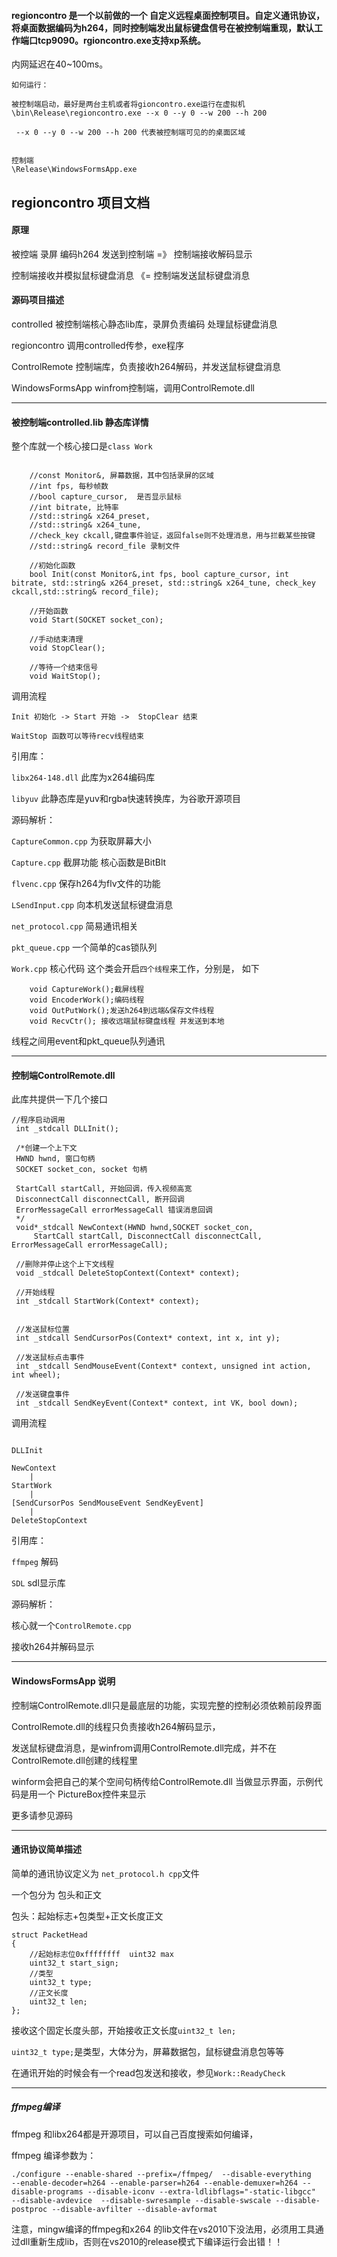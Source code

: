 #### regioncontro 是一个以前做的一个 自定义远程桌面控制项目。自定义通讯协议，将桌面数据编码为h264，同时控制端发出鼠标键盘信号在被控制端重现，默认工作端口tcp9090。rgioncontro.exe支持xp系统。

内网延迟在40~100ms。

```
如何运行：

被控制端启动，最好是两台主机或者将gioncontro.exe运行在虚拟机
\bin\Release\regioncontro.exe --x 0 --y 0 --w 200 --h 200

 --x 0 --y 0 --w 200 --h 200 代表被控制端可见的的桌面区域


控制端
\Release\WindowsFormsApp.exe
```

## regioncontro 项目文档




####  原理

被控端 录屏 编码h264 发送到控制端 =》 控制端接收解码显示

控制端接收并模拟鼠标键盘消息  《= 控制端发送鼠标键盘消息  


####  源码项目描述

controlled 被控制端核心静态lib库，录屏负责编码 处理鼠标键盘消息

regioncontro 调用controlled传参，exe程序

ControlRemote 控制端库，负责接收h264解码，并发送鼠标键盘消息

WindowsFormsApp winfrom控制端，调用ControlRemote.dll

---

#### 被控制端controlled.lib 静态库详情


整个库就一个核心接口是`class Work` 

```

	//const Monitor&, 屏幕数据，其中包括录屏的区域
	//int fps, 每秒帧数
	//bool capture_cursor,  是否显示鼠标
	//int bitrate, 比特率
	//std::string& x264_preset, 
	//std::string& x264_tune, 
	//check_key ckcall,键盘事件验证，返回false则不处理消息，用与拦截某些按键
	//std::string& record_file 录制文件

	//初始化函数
	bool Init(const Monitor&,int fps, bool capture_cursor, int bitrate, std::string& x264_preset, std::string& x264_tune, check_key ckcall,std::string& record_file);
	
	//开始函数
	void Start(SOCKET socket_con);

	//手动结束清理
	void StopClear();

	//等待一个结束信号
	void WaitStop();
```

调用流程
```
Init 初始化 -> Start 开始 ->  StopClear 结束

WaitStop 函数可以等待recv线程结束

```

引用库：

`libx264-148.dll` 此库为x264编码库

`libyuv` 此静态库是yuv和rgba快速转换库，为谷歌开源项目


源码解析：

`CaptureCommon.cpp` 为获取屏幕大小

`Capture.cpp` 截屏功能 核心函数是BitBlt

`flvenc.cpp` 保存h264为flv文件的功能

`LSendInput.cpp` 向本机发送鼠标键盘消息

`net_protocol.cpp` 简易通讯相关

`pkt_queue.cpp` 一个简单的cas锁队列

`Work.cpp` 核心代码 这个类会开启`四个线程`来工作，分别是，
如下

```
	void CaptureWork();截屏线程
	void EncoderWork();编码线程
	void OutPutWork();发送h264到远端&保存文件线程
	void RecvCtr(); 接收远端鼠标键盘线程 并发送到本地

```

线程之间用event和pkt_queue队列通讯

---

#### 控制端ControlRemote.dll


此库共提供一下几个接口

```
//程序启动调用
 int _stdcall DLLInit();
 
 /*创建一个上下文
 HWND hwnd, 窗口句柄
 SOCKET socket_con, socket 句柄

 StartCall startCall, 开始回调，传入视频高宽
 DisconnectCall disconnectCall, 断开回调
 ErrorMessageCall errorMessageCall 错误消息回调
 */
 void*_stdcall NewContext(HWND hwnd,SOCKET socket_con, 
	 StartCall startCall, DisconnectCall disconnectCall, ErrorMessageCall errorMessageCall);

 //删除并停止这个上下文线程
 void _stdcall DeleteStopContext(Context* context);

 //开始线程
 int _stdcall StartWork(Context* context);


 //发送鼠标位置
 int _stdcall SendCursorPos(Context* context, int x, int y);

 //发送鼠标点击事件
 int _stdcall SendMouseEvent(Context* context, unsigned int action, int wheel);

 //发送键盘事件
 int _stdcall SendKeyEvent(Context* context, int VK, bool down);
```

调用流程

```

DLLInit   

NewContext
    |
StartWork 
    |
[SendCursorPos SendMouseEvent SendKeyEvent]  
    |
DeleteStopContext

```

引用库：

`ffmpeg` 解码

`SDL` sdl显示库


源码解析：

核心就一个`ControlRemote.cpp`

接收h264并解码显示

---

#### WindowsFormsApp 说明


控制端ControlRemote.dll只是最底层的功能，实现完整的控制必须依赖前段界面

ControlRemote.dll的线程只负责接收h264解码显示，

发送鼠标键盘消息，是winfrom调用ControlRemote.dll完成，并不在ControlRemote.dll创建的线程里

winform会把自己的某个空间句柄传给ControlRemote.dll 当做显示界面，示例代码是用一个 PictureBox控件来显示

更多请参见源码

---

#### 通讯协议简单描述

简单的通讯协议定义为 `net_protocol.h cpp`文件

一个包分为 包头和正文

包头：起始标志+包类型+正文长度正文

```
struct PacketHead
{
	//起始标志位0xffffffff  uint32 max
	uint32_t start_sign;
	//类型
	uint32_t type;
	//正文长度
	uint32_t len;
};
```

接收这个固定长度头部，开始接收正文长度`uint32_t len;`


`uint32_t type;`是类型，大体分为，屏幕数据包，鼠标键盘消息包等等

在通讯开始的时候会有一个read包发送和接收，参见`Work::ReadyCheck` 

---

##### ffmpeg编译

ffmpeg 和libx264都是开源项目，可以自己百度搜索如何编译，


ffmpeg 编译参数为：

```
./configure --enable-shared --prefix=/ffmpeg/  --disable-everything   --enable-decoder=h264 --enable-parser=h264 --enable-demuxer=h264 --disable-programs --disable-iconv --extra-ldlibflags="-static-libgcc"   --disable-avdevice  --disable-swresample --disable-swscale --disable-postproc --disable-avfilter --disable-avformat 
```

注意，mingw编译的ffmpeg和x264 的lib文件在vs2010下没法用，必须用工具通过dll重新生成lib，否则在vs2010的release模式下编译运行会出错！！




